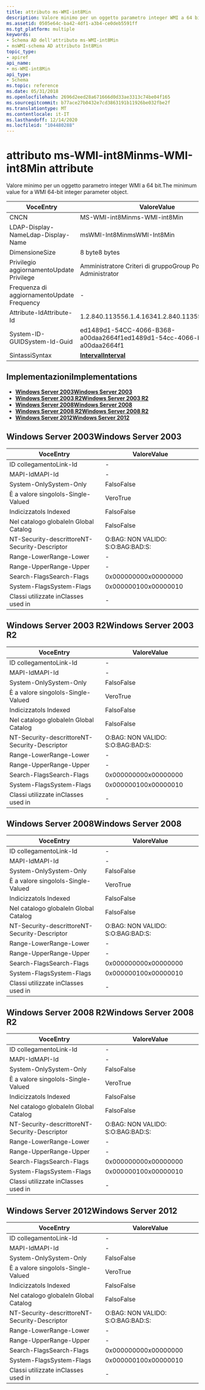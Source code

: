 ```yaml
---
title: attributo ms-WMI-int8Min
description: Valore minimo per un oggetto parametro integer WMI a 64 bit.
ms.assetid: 0505e64c-ba42-4df1-a3b4-ce0deb5591ff
ms.tgt_platform: multiple
keywords:
- Schema AD dell'attributo ms-WMI-int8Min
- msWMI-schema AD attributo Int8Min
topic_type:
- apiref
api_name:
- ms-WMI-int8Min
api_type:
- Schema
ms.topic: reference
ms.date: 05/31/2018
ms.openlocfilehash: 2696d2eed28a671666d0d33ae3313c74be04f165
ms.sourcegitcommit: b77ace27b0432e7cd3863191b11926be032fbe2f
ms.translationtype: MT
ms.contentlocale: it-IT
ms.lasthandoff: 12/14/2020
ms.locfileid: "104480288"
---
```

# <a name="ms-wmi-int8min-attribute"></a><span data-ttu-id="d0242-105">attributo ms-WMI-int8Min</span><span class="sxs-lookup"><span data-stu-id="d0242-105">ms-WMI-int8Min attribute</span></span>

<span data-ttu-id="d0242-106">Valore minimo per un oggetto parametro integer WMI a 64 bit.</span><span class="sxs-lookup"><span data-stu-id="d0242-106">The minimum value for a WMI 64-bit integer parameter object.</span></span>



| <span data-ttu-id="d0242-107">Voce</span><span class="sxs-lookup"><span data-stu-id="d0242-107">Entry</span></span> | <span data-ttu-id="d0242-108">Valore</span><span class="sxs-lookup"><span data-stu-id="d0242-108">Value</span></span> |
|-------------------|--------------------------------------|
| <span data-ttu-id="d0242-109">CN</span><span class="sxs-lookup"><span data-stu-id="d0242-109">CN</span></span>                | <span data-ttu-id="d0242-110">MS-WMI-int8Min</span><span class="sxs-lookup"><span data-stu-id="d0242-110">ms-WMI-int8Min</span></span>                       |
| <span data-ttu-id="d0242-111">LDAP-Display-Name</span><span class="sxs-lookup"><span data-stu-id="d0242-111">Ldap-Display-Name</span></span> | <span data-ttu-id="d0242-112">msWMI-Int8Min</span><span class="sxs-lookup"><span data-stu-id="d0242-112">msWMI-Int8Min</span></span>                        |
| <span data-ttu-id="d0242-113">Dimensione</span><span class="sxs-lookup"><span data-stu-id="d0242-113">Size</span></span>              | <span data-ttu-id="d0242-114">8 byte</span><span class="sxs-lookup"><span data-stu-id="d0242-114">8 bytes</span></span>                              |
| <span data-ttu-id="d0242-115">Privilegio aggiornamento</span><span class="sxs-lookup"><span data-stu-id="d0242-115">Update Privilege</span></span>  | <span data-ttu-id="d0242-116">Amministratore Criteri di gruppo</span><span class="sxs-lookup"><span data-stu-id="d0242-116">Group Policy Administrator</span></span>           |
| <span data-ttu-id="d0242-117">Frequenza di aggiornamento</span><span class="sxs-lookup"><span data-stu-id="d0242-117">Update Frequency</span></span>  | \-                                   |
| <span data-ttu-id="d0242-118">Attribute-Id</span><span class="sxs-lookup"><span data-stu-id="d0242-118">Attribute-Id</span></span>      | <span data-ttu-id="d0242-119">1.2.840.113556.1.4.1634</span><span class="sxs-lookup"><span data-stu-id="d0242-119">1.2.840.113556.1.4.1634</span></span>              |
| <span data-ttu-id="d0242-120">System-ID-GUID</span><span class="sxs-lookup"><span data-stu-id="d0242-120">System-Id-Guid</span></span>    | <span data-ttu-id="d0242-121">ed1489d1-54CC-4066-B368-a00daa2664f1</span><span class="sxs-lookup"><span data-stu-id="d0242-121">ed1489d1-54cc-4066-b368-a00daa2664f1</span></span> |
| <span data-ttu-id="d0242-122">Sintassi</span><span class="sxs-lookup"><span data-stu-id="d0242-122">Syntax</span></span>            | [<span data-ttu-id="d0242-123">**Interval**</span><span class="sxs-lookup"><span data-stu-id="d0242-123">**Interval**</span></span>](s-interval.md)       |



## <a name="implementations"></a><span data-ttu-id="d0242-124">Implementazioni</span><span class="sxs-lookup"><span data-stu-id="d0242-124">Implementations</span></span>

-   [<span data-ttu-id="d0242-125">**Windows Server 2003**</span><span class="sxs-lookup"><span data-stu-id="d0242-125">**Windows Server 2003**</span></span>](#windows-server-2003)
-   [<span data-ttu-id="d0242-126">**Windows Server 2003 R2**</span><span class="sxs-lookup"><span data-stu-id="d0242-126">**Windows Server 2003 R2**</span></span>](#windows-server-2003-r2)
-   [<span data-ttu-id="d0242-127">**Windows Server 2008**</span><span class="sxs-lookup"><span data-stu-id="d0242-127">**Windows Server 2008**</span></span>](#windows-server-2008)
-   [<span data-ttu-id="d0242-128">**Windows Server 2008 R2**</span><span class="sxs-lookup"><span data-stu-id="d0242-128">**Windows Server 2008 R2**</span></span>](#windows-server-2008-r2)
-   [<span data-ttu-id="d0242-129">**Windows Server 2012**</span><span class="sxs-lookup"><span data-stu-id="d0242-129">**Windows Server 2012**</span></span>](#windows-server-2012)

## <a name="windows-server-2003"></a><span data-ttu-id="d0242-130">Windows Server 2003</span><span class="sxs-lookup"><span data-stu-id="d0242-130">Windows Server 2003</span></span>



| <span data-ttu-id="d0242-131">Voce</span><span class="sxs-lookup"><span data-stu-id="d0242-131">Entry</span></span> | <span data-ttu-id="d0242-132">Valore</span><span class="sxs-lookup"><span data-stu-id="d0242-132">Value</span></span> |
|------------------------|--------------|
| <span data-ttu-id="d0242-133">ID collegamento</span><span class="sxs-lookup"><span data-stu-id="d0242-133">Link-Id</span></span>                | \-           |
| <span data-ttu-id="d0242-134">MAPI-Id</span><span class="sxs-lookup"><span data-stu-id="d0242-134">MAPI-Id</span></span>                | \-           |
| <span data-ttu-id="d0242-135">System-Only</span><span class="sxs-lookup"><span data-stu-id="d0242-135">System-Only</span></span>            | <span data-ttu-id="d0242-136">Falso</span><span class="sxs-lookup"><span data-stu-id="d0242-136">False</span></span>        |
| <span data-ttu-id="d0242-137">È a valore singolo</span><span class="sxs-lookup"><span data-stu-id="d0242-137">Is-Single-Valued</span></span>       | <span data-ttu-id="d0242-138">Vero</span><span class="sxs-lookup"><span data-stu-id="d0242-138">True</span></span>         |
| <span data-ttu-id="d0242-139">Indicizzato</span><span class="sxs-lookup"><span data-stu-id="d0242-139">Is Indexed</span></span>             | <span data-ttu-id="d0242-140">Falso</span><span class="sxs-lookup"><span data-stu-id="d0242-140">False</span></span>        |
| <span data-ttu-id="d0242-141">Nel catalogo globale</span><span class="sxs-lookup"><span data-stu-id="d0242-141">In Global Catalog</span></span>      | <span data-ttu-id="d0242-142">Falso</span><span class="sxs-lookup"><span data-stu-id="d0242-142">False</span></span>        |
| <span data-ttu-id="d0242-143">NT-Security-descrittore</span><span class="sxs-lookup"><span data-stu-id="d0242-143">NT-Security-Descriptor</span></span> | <span data-ttu-id="d0242-144">O:BAG: NON VALIDO: S:</span><span class="sxs-lookup"><span data-stu-id="d0242-144">O:BAG:BAD:S:</span></span> |
| <span data-ttu-id="d0242-145">Range-Lower</span><span class="sxs-lookup"><span data-stu-id="d0242-145">Range-Lower</span></span>            | \-           |
| <span data-ttu-id="d0242-146">Range-Upper</span><span class="sxs-lookup"><span data-stu-id="d0242-146">Range-Upper</span></span>            | \-           |
| <span data-ttu-id="d0242-147">Search-Flags</span><span class="sxs-lookup"><span data-stu-id="d0242-147">Search-Flags</span></span>           | <span data-ttu-id="d0242-148">0x00000000</span><span class="sxs-lookup"><span data-stu-id="d0242-148">0x00000000</span></span>   |
| <span data-ttu-id="d0242-149">System-Flags</span><span class="sxs-lookup"><span data-stu-id="d0242-149">System-Flags</span></span>           | <span data-ttu-id="d0242-150">0x00000010</span><span class="sxs-lookup"><span data-stu-id="d0242-150">0x00000010</span></span>   |
| <span data-ttu-id="d0242-151">Classi utilizzate in</span><span class="sxs-lookup"><span data-stu-id="d0242-151">Classes used in</span></span>        | \-           |



## <a name="windows-server-2003-r2"></a><span data-ttu-id="d0242-152">Windows Server 2003 R2</span><span class="sxs-lookup"><span data-stu-id="d0242-152">Windows Server 2003 R2</span></span>



| <span data-ttu-id="d0242-153">Voce</span><span class="sxs-lookup"><span data-stu-id="d0242-153">Entry</span></span> | <span data-ttu-id="d0242-154">Valore</span><span class="sxs-lookup"><span data-stu-id="d0242-154">Value</span></span> |
|------------------------|--------------|
| <span data-ttu-id="d0242-155">ID collegamento</span><span class="sxs-lookup"><span data-stu-id="d0242-155">Link-Id</span></span>                | \-           |
| <span data-ttu-id="d0242-156">MAPI-Id</span><span class="sxs-lookup"><span data-stu-id="d0242-156">MAPI-Id</span></span>                | \-           |
| <span data-ttu-id="d0242-157">System-Only</span><span class="sxs-lookup"><span data-stu-id="d0242-157">System-Only</span></span>            | <span data-ttu-id="d0242-158">Falso</span><span class="sxs-lookup"><span data-stu-id="d0242-158">False</span></span>        |
| <span data-ttu-id="d0242-159">È a valore singolo</span><span class="sxs-lookup"><span data-stu-id="d0242-159">Is-Single-Valued</span></span>       | <span data-ttu-id="d0242-160">Vero</span><span class="sxs-lookup"><span data-stu-id="d0242-160">True</span></span>         |
| <span data-ttu-id="d0242-161">Indicizzato</span><span class="sxs-lookup"><span data-stu-id="d0242-161">Is Indexed</span></span>             | <span data-ttu-id="d0242-162">Falso</span><span class="sxs-lookup"><span data-stu-id="d0242-162">False</span></span>        |
| <span data-ttu-id="d0242-163">Nel catalogo globale</span><span class="sxs-lookup"><span data-stu-id="d0242-163">In Global Catalog</span></span>      | <span data-ttu-id="d0242-164">Falso</span><span class="sxs-lookup"><span data-stu-id="d0242-164">False</span></span>        |
| <span data-ttu-id="d0242-165">NT-Security-descrittore</span><span class="sxs-lookup"><span data-stu-id="d0242-165">NT-Security-Descriptor</span></span> | <span data-ttu-id="d0242-166">O:BAG: NON VALIDO: S:</span><span class="sxs-lookup"><span data-stu-id="d0242-166">O:BAG:BAD:S:</span></span> |
| <span data-ttu-id="d0242-167">Range-Lower</span><span class="sxs-lookup"><span data-stu-id="d0242-167">Range-Lower</span></span>            | \-           |
| <span data-ttu-id="d0242-168">Range-Upper</span><span class="sxs-lookup"><span data-stu-id="d0242-168">Range-Upper</span></span>            | \-           |
| <span data-ttu-id="d0242-169">Search-Flags</span><span class="sxs-lookup"><span data-stu-id="d0242-169">Search-Flags</span></span>           | <span data-ttu-id="d0242-170">0x00000000</span><span class="sxs-lookup"><span data-stu-id="d0242-170">0x00000000</span></span>   |
| <span data-ttu-id="d0242-171">System-Flags</span><span class="sxs-lookup"><span data-stu-id="d0242-171">System-Flags</span></span>           | <span data-ttu-id="d0242-172">0x00000010</span><span class="sxs-lookup"><span data-stu-id="d0242-172">0x00000010</span></span>   |
| <span data-ttu-id="d0242-173">Classi utilizzate in</span><span class="sxs-lookup"><span data-stu-id="d0242-173">Classes used in</span></span>        | \-           |



## <a name="windows-server-2008"></a><span data-ttu-id="d0242-174">Windows Server 2008</span><span class="sxs-lookup"><span data-stu-id="d0242-174">Windows Server 2008</span></span>



| <span data-ttu-id="d0242-175">Voce</span><span class="sxs-lookup"><span data-stu-id="d0242-175">Entry</span></span> | <span data-ttu-id="d0242-176">Valore</span><span class="sxs-lookup"><span data-stu-id="d0242-176">Value</span></span> |
|------------------------|--------------|
| <span data-ttu-id="d0242-177">ID collegamento</span><span class="sxs-lookup"><span data-stu-id="d0242-177">Link-Id</span></span>                | \-           |
| <span data-ttu-id="d0242-178">MAPI-Id</span><span class="sxs-lookup"><span data-stu-id="d0242-178">MAPI-Id</span></span>                | \-           |
| <span data-ttu-id="d0242-179">System-Only</span><span class="sxs-lookup"><span data-stu-id="d0242-179">System-Only</span></span>            | <span data-ttu-id="d0242-180">Falso</span><span class="sxs-lookup"><span data-stu-id="d0242-180">False</span></span>        |
| <span data-ttu-id="d0242-181">È a valore singolo</span><span class="sxs-lookup"><span data-stu-id="d0242-181">Is-Single-Valued</span></span>       | <span data-ttu-id="d0242-182">Vero</span><span class="sxs-lookup"><span data-stu-id="d0242-182">True</span></span>         |
| <span data-ttu-id="d0242-183">Indicizzato</span><span class="sxs-lookup"><span data-stu-id="d0242-183">Is Indexed</span></span>             | <span data-ttu-id="d0242-184">Falso</span><span class="sxs-lookup"><span data-stu-id="d0242-184">False</span></span>        |
| <span data-ttu-id="d0242-185">Nel catalogo globale</span><span class="sxs-lookup"><span data-stu-id="d0242-185">In Global Catalog</span></span>      | <span data-ttu-id="d0242-186">Falso</span><span class="sxs-lookup"><span data-stu-id="d0242-186">False</span></span>        |
| <span data-ttu-id="d0242-187">NT-Security-descrittore</span><span class="sxs-lookup"><span data-stu-id="d0242-187">NT-Security-Descriptor</span></span> | <span data-ttu-id="d0242-188">O:BAG: NON VALIDO: S:</span><span class="sxs-lookup"><span data-stu-id="d0242-188">O:BAG:BAD:S:</span></span> |
| <span data-ttu-id="d0242-189">Range-Lower</span><span class="sxs-lookup"><span data-stu-id="d0242-189">Range-Lower</span></span>            | \-           |
| <span data-ttu-id="d0242-190">Range-Upper</span><span class="sxs-lookup"><span data-stu-id="d0242-190">Range-Upper</span></span>            | \-           |
| <span data-ttu-id="d0242-191">Search-Flags</span><span class="sxs-lookup"><span data-stu-id="d0242-191">Search-Flags</span></span>           | <span data-ttu-id="d0242-192">0x00000000</span><span class="sxs-lookup"><span data-stu-id="d0242-192">0x00000000</span></span>   |
| <span data-ttu-id="d0242-193">System-Flags</span><span class="sxs-lookup"><span data-stu-id="d0242-193">System-Flags</span></span>           | <span data-ttu-id="d0242-194">0x00000010</span><span class="sxs-lookup"><span data-stu-id="d0242-194">0x00000010</span></span>   |
| <span data-ttu-id="d0242-195">Classi utilizzate in</span><span class="sxs-lookup"><span data-stu-id="d0242-195">Classes used in</span></span>        | \-           |



## <a name="windows-server-2008-r2"></a><span data-ttu-id="d0242-196">Windows Server 2008 R2</span><span class="sxs-lookup"><span data-stu-id="d0242-196">Windows Server 2008 R2</span></span>



| <span data-ttu-id="d0242-197">Voce</span><span class="sxs-lookup"><span data-stu-id="d0242-197">Entry</span></span> | <span data-ttu-id="d0242-198">Valore</span><span class="sxs-lookup"><span data-stu-id="d0242-198">Value</span></span> |
|------------------------|--------------|
| <span data-ttu-id="d0242-199">ID collegamento</span><span class="sxs-lookup"><span data-stu-id="d0242-199">Link-Id</span></span>                | \-           |
| <span data-ttu-id="d0242-200">MAPI-Id</span><span class="sxs-lookup"><span data-stu-id="d0242-200">MAPI-Id</span></span>                | \-           |
| <span data-ttu-id="d0242-201">System-Only</span><span class="sxs-lookup"><span data-stu-id="d0242-201">System-Only</span></span>            | <span data-ttu-id="d0242-202">Falso</span><span class="sxs-lookup"><span data-stu-id="d0242-202">False</span></span>        |
| <span data-ttu-id="d0242-203">È a valore singolo</span><span class="sxs-lookup"><span data-stu-id="d0242-203">Is-Single-Valued</span></span>       | <span data-ttu-id="d0242-204">Vero</span><span class="sxs-lookup"><span data-stu-id="d0242-204">True</span></span>         |
| <span data-ttu-id="d0242-205">Indicizzato</span><span class="sxs-lookup"><span data-stu-id="d0242-205">Is Indexed</span></span>             | <span data-ttu-id="d0242-206">Falso</span><span class="sxs-lookup"><span data-stu-id="d0242-206">False</span></span>        |
| <span data-ttu-id="d0242-207">Nel catalogo globale</span><span class="sxs-lookup"><span data-stu-id="d0242-207">In Global Catalog</span></span>      | <span data-ttu-id="d0242-208">Falso</span><span class="sxs-lookup"><span data-stu-id="d0242-208">False</span></span>        |
| <span data-ttu-id="d0242-209">NT-Security-descrittore</span><span class="sxs-lookup"><span data-stu-id="d0242-209">NT-Security-Descriptor</span></span> | <span data-ttu-id="d0242-210">O:BAG: NON VALIDO: S:</span><span class="sxs-lookup"><span data-stu-id="d0242-210">O:BAG:BAD:S:</span></span> |
| <span data-ttu-id="d0242-211">Range-Lower</span><span class="sxs-lookup"><span data-stu-id="d0242-211">Range-Lower</span></span>            | \-           |
| <span data-ttu-id="d0242-212">Range-Upper</span><span class="sxs-lookup"><span data-stu-id="d0242-212">Range-Upper</span></span>            | \-           |
| <span data-ttu-id="d0242-213">Search-Flags</span><span class="sxs-lookup"><span data-stu-id="d0242-213">Search-Flags</span></span>           | <span data-ttu-id="d0242-214">0x00000000</span><span class="sxs-lookup"><span data-stu-id="d0242-214">0x00000000</span></span>   |
| <span data-ttu-id="d0242-215">System-Flags</span><span class="sxs-lookup"><span data-stu-id="d0242-215">System-Flags</span></span>           | <span data-ttu-id="d0242-216">0x00000010</span><span class="sxs-lookup"><span data-stu-id="d0242-216">0x00000010</span></span>   |
| <span data-ttu-id="d0242-217">Classi utilizzate in</span><span class="sxs-lookup"><span data-stu-id="d0242-217">Classes used in</span></span>        | \-           |



## <a name="windows-server-2012"></a><span data-ttu-id="d0242-218">Windows Server 2012</span><span class="sxs-lookup"><span data-stu-id="d0242-218">Windows Server 2012</span></span>



| <span data-ttu-id="d0242-219">Voce</span><span class="sxs-lookup"><span data-stu-id="d0242-219">Entry</span></span> | <span data-ttu-id="d0242-220">Valore</span><span class="sxs-lookup"><span data-stu-id="d0242-220">Value</span></span> |
|------------------------|--------------|
| <span data-ttu-id="d0242-221">ID collegamento</span><span class="sxs-lookup"><span data-stu-id="d0242-221">Link-Id</span></span>                | \-           |
| <span data-ttu-id="d0242-222">MAPI-Id</span><span class="sxs-lookup"><span data-stu-id="d0242-222">MAPI-Id</span></span>                | \-           |
| <span data-ttu-id="d0242-223">System-Only</span><span class="sxs-lookup"><span data-stu-id="d0242-223">System-Only</span></span>            | <span data-ttu-id="d0242-224">Falso</span><span class="sxs-lookup"><span data-stu-id="d0242-224">False</span></span>        |
| <span data-ttu-id="d0242-225">È a valore singolo</span><span class="sxs-lookup"><span data-stu-id="d0242-225">Is-Single-Valued</span></span>       | <span data-ttu-id="d0242-226">Vero</span><span class="sxs-lookup"><span data-stu-id="d0242-226">True</span></span>         |
| <span data-ttu-id="d0242-227">Indicizzato</span><span class="sxs-lookup"><span data-stu-id="d0242-227">Is Indexed</span></span>             | <span data-ttu-id="d0242-228">Falso</span><span class="sxs-lookup"><span data-stu-id="d0242-228">False</span></span>        |
| <span data-ttu-id="d0242-229">Nel catalogo globale</span><span class="sxs-lookup"><span data-stu-id="d0242-229">In Global Catalog</span></span>      | <span data-ttu-id="d0242-230">Falso</span><span class="sxs-lookup"><span data-stu-id="d0242-230">False</span></span>        |
| <span data-ttu-id="d0242-231">NT-Security-descrittore</span><span class="sxs-lookup"><span data-stu-id="d0242-231">NT-Security-Descriptor</span></span> | <span data-ttu-id="d0242-232">O:BAG: NON VALIDO: S:</span><span class="sxs-lookup"><span data-stu-id="d0242-232">O:BAG:BAD:S:</span></span> |
| <span data-ttu-id="d0242-233">Range-Lower</span><span class="sxs-lookup"><span data-stu-id="d0242-233">Range-Lower</span></span>            | \-           |
| <span data-ttu-id="d0242-234">Range-Upper</span><span class="sxs-lookup"><span data-stu-id="d0242-234">Range-Upper</span></span>            | \-           |
| <span data-ttu-id="d0242-235">Search-Flags</span><span class="sxs-lookup"><span data-stu-id="d0242-235">Search-Flags</span></span>           | <span data-ttu-id="d0242-236">0x00000000</span><span class="sxs-lookup"><span data-stu-id="d0242-236">0x00000000</span></span>   |
| <span data-ttu-id="d0242-237">System-Flags</span><span class="sxs-lookup"><span data-stu-id="d0242-237">System-Flags</span></span>           | <span data-ttu-id="d0242-238">0x00000010</span><span class="sxs-lookup"><span data-stu-id="d0242-238">0x00000010</span></span>   |
| <span data-ttu-id="d0242-239">Classi utilizzate in</span><span class="sxs-lookup"><span data-stu-id="d0242-239">Classes used in</span></span>        | \-           |



 

 




